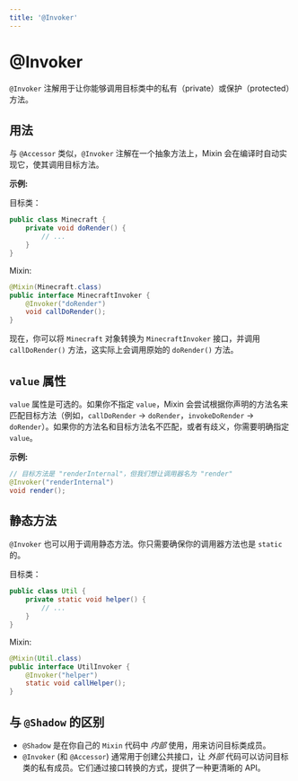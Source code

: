 ```yaml
---
title: '@Invoker'
---
```


# @Invoker

`@Invoker` 注解用于让你能够调用目标类中的私有（private）或保护（protected）方法。

## 用法

与 `@Accessor` 类似，`@Invoker` 注解在一个抽象方法上，Mixin 会在编译时自动实现它，使其调用目标方法。

**示例:**

目标类：
```java
public class Minecraft {
    private void doRender() {
        // ...
    }
}
```

Mixin:
```java
@Mixin(Minecraft.class)
public interface MinecraftInvoker {
    @Invoker("doRender")
    void callDoRender();
}
```
现在，你可以将 `Minecraft` 对象转换为 `MinecraftInvoker` 接口，并调用 `callDoRender()` 方法，这实际上会调用原始的 `doRender()` 方法。

## `value` 属性

`value` 属性是可选的。如果你不指定 `value`，Mixin 会尝试根据你声明的方法名来匹配目标方法（例如，`callDoRender` -> `doRender`，`invokeDoRender` -> `doRender`）。如果你的方法名和目标方法名不匹配，或者有歧义，你需要明确指定 `value`。

**示例:**
```java
// 目标方法是 "renderInternal"，但我们想让调用器名为 "render"
@Invoker("renderInternal")
void render();
```

## 静态方法

`@Invoker` 也可以用于调用静态方法。你只需要确保你的调用器方法也是 `static` 的。

目标类：
```java
public class Util {
    private static void helper() {
        // ...
    }
}
```

Mixin:
```java
@Mixin(Util.class)
public interface UtilInvoker {
    @Invoker("helper")
    static void callHelper();
}
```

## 与 `@Shadow` 的区别

- `@Shadow` 是在你自己的 `Mixin` 代码中 *内部* 使用，用来访问目标类成员。
- `@Invoker` (和 `@Accessor`) 通常用于创建公共接口，让 *外部* 代码可以访问目标类的私有成员。它们通过接口转换的方式，提供了一种更清晰的 API。 